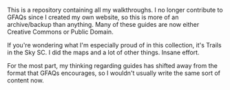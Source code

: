 This is a repository containing all my walkthroughs. I no longer contribute to GFAQs since I created my own website, so this is more of an archive/backup than anything. Many of these guides are now either Creative Commons or Public Domain.

If you're wondering what I'm especially proud of in this collection, it's Trails in the Sky SC. I did the maps and a lot of other things. Insane effort.

For the most part, my thinking regarding guides has shifted away from the format that GFAQs encourages, so I wouldn't usually write the same sort of content now.